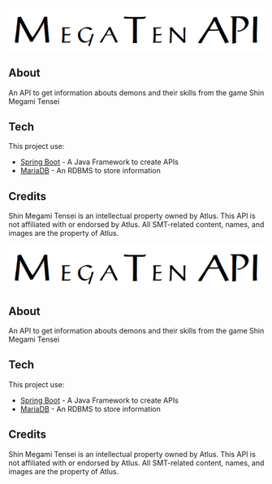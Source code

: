 <p align="center">
  <img src="./assets/MegaTenAPILogo.png" alt="Image description">
</p>

## About

An API to get information abouts demons and their skills from the game Shin Megami Tensei

## Tech

This project use:

- [Spring Boot](https://spring.io/projects/spring-boot/) - A Java Framework to create APIs
- [MariaDB](https://mariadb.org/) - An RDBMS to store information

## Credits

Shin Megami Tensei is an intellectual property owned by Atlus. This API is not affiliated with or endorsed by Atlus. All SMT-related content, names, and images are the property of Atlus.
<p align="center">
  <img src="./assets/MegaTenAPILogo.png" alt="Image description">
</p>

## About

An API to get information abouts demons and their skills from the game Shin Megami Tensei

## Tech

This project use:

- [Spring Boot](https://spring.io/projects/spring-boot/) - A Java Framework to create APIs
- [MariaDB](https://mariadb.org/) - An RDBMS to store information

## Credits

Shin Megami Tensei is an intellectual property owned by Atlus. This API is not affiliated with or endorsed by Atlus. All SMT-related content, names, and images are the property of Atlus.
